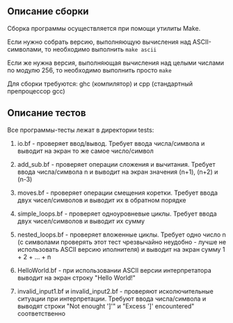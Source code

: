 ## Описание сборки
Сборка программы осуществляется при помощи утилиты Make.

Если нужно собрать версию, выполняющую вычисления над ASCII-символами, то
необходимо выполнить
```make ascii```

Если же нужна версия, выполняющая вычисления над целыми числами по модулю
256, то необходимо выполнить просто
```make```

Для сборки требуются: ghc (компилятор) и cpp (стандартный препроцессор gcc)

## Описание тестов

Все программы-тесты лежат в директории tests:
1. io.bf - проверяет ввод/вывод. Требует ввода числа/символа и выводит на экран то
           же самое число/символ

2. add_sub.bf - проверяет операции сложения и вычитания. Требует ввода числа/символа n
                и выводит на экран значения (n+1), (n+2) и (n-3)

3. moves.bf - проверяет операции смещения коретки. Требует ввода двух чисел/символов и
              выводит их в обратном порядке

4. simple_loops.bf - проверяет одноуровневые циклы. Требует ввода двух чисел/символов и
                     выводит их сумму

5. nested_loops.bf - проверяет вложенные циклы. Требует одно число n (с символами проверять
                     этот тест чрезвычайно неудобно - лучше не использовать ASCII версию иполнителя)
                     и выводит на экран сумму 1 + 2 + ... + n

6. HelloWorld.bf - при использовании ASCII версии интерпретатора выводит на экран строку "Hello World!"

7. invalid_input1.bf и invalid_input2.bf - проверяют исколючительные ситуации при интерпретации.
                                           Требуют ввода числа/символа и выводят строки
                                           "Not enought ']'" и "Excess ']' encountered" соответственно